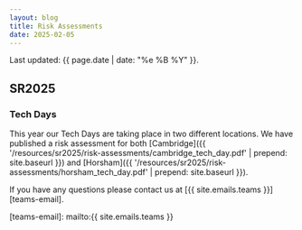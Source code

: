 ```yaml
---
layout: blog
title: Risk Assessments
date: 2025-02-05
---
```


Last updated: {{ page.date | date: "%e %B %Y" }}.

## SR2025

### Tech Days

This year our Tech Days are taking place in two different locations. We have published a risk assessment for both [Cambridge]({{ '/resources/sr2025/risk-assessments/cambridge_tech_day.pdf' | prepend: site.baseurl }}) and [Horsham]({{ '/resources/sr2025/risk-assessments/horsham_tech_day.pdf' | prepend: site.baseurl }}).

If you have any questions please contact us at [{{ site.emails.teams }}][teams-email].

[teams-email]: mailto:{{ site.emails.teams }}